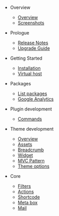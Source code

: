 - Overview
    - [Overview](overview.md)
    - [Screenshots](screenshots.md)
- Prologue
    - [Release Notes](releases.md)
    - [Upgrade Guide](upgrade.md)
- Getting Started
    - [Installation](installation.md)
    - [Virtual host](virtualhost.md)
- Packages
    - [List packages](packages.md)
    - [Google Analytics](analytics.md)
- Plugin development
    - [Commands](plugin.md)
- Theme development
    - [Overview](theme.md)
    - [Assets](theme-assets.md)
    - [Breadcrumb](theme-breadcrumb.md)
    - [Widget](theme-widget.md)
    - [MVC Pattern](theme-mvc-pattern.md)
    - [Theme options](theme-options.md)
    
- Core
    - [Filters](filters.md)
    - [Actions](actions.md)
    - [Shortcode](shortcode.md)
    - [Meta box](meta_box.md)
    - [Mail](mail.md)
